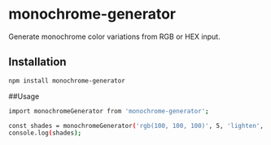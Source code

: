 # monochrome-generator

Generate monochrome color variations from RGB or HEX input.

## Installation

```bash
npm install monochrome-generator
```

##Usage
```bash
import monochromeGenerator from 'monochrome-generator';

const shades = monochromeGenerator('rgb(100, 100, 100)', 5, 'lighten', 10);
console.log(shades);

